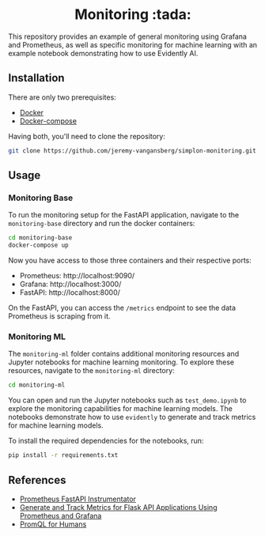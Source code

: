 <h1 align="center">Monitoring :tada:</h1>

This repository provides an example of general monitoring using Grafana and Prometheus, as well as specific monitoring for machine learning with an example notebook demonstrating how to use Evidently AI.

## Installation

There are only two prerequisites:

* [Docker](https://docs.docker.com/get-docker/)
* [Docker-compose](https://docs.docker.com/compose/install/)

Having both, you'll need to clone the repository:

``` bash
git clone https://github.com/jeremy-vangansberg/simplon-monitoring.git
```

## Usage

### Monitoring Base

To run the monitoring setup for the FastAPI application, navigate to the `monitoring-base` directory and run the docker containers:

``` bash
cd monitoring-base
docker-compose up
```

Now you have access to those three containers and their respective ports:

* Prometheus: http://localhost:9090/
* Grafana: http://localhost:3000/
* FastAPI: http://localhost:8000/

On the FastAPI, you can access the `/metrics` endpoint to see the data Prometheus is scraping from it.

### Monitoring ML

The `monitoring-ml` folder contains additional monitoring resources and Jupyter notebooks for machine learning monitoring. To explore these resources, navigate to the `monitoring-ml` directory:

``` bash
cd monitoring-ml
```

You can open and run the Jupyter notebooks such as `test_demo.ipynb` to explore the monitoring capabilities for machine learning models. The notebooks demonstrate how to use `evidently` to generate and track metrics for machine learning models.

To install the required dependencies for the notebooks, run:

``` bash
pip install -r requirements.txt
```

## References

* [Prometheus FastAPI Instrumentator](https://github.com/trallnag/prometheus-fastapi-instrumentator)
* [Generate and Track Metrics for Flask API Applications Using Prometheus and Grafana](https://medium.com/swlh/generate-and-track-metrics-for-flask-api-applications-using-prometheus-and-grafana-55ddd39866f0)
* [PromQL for Humans](https://timber.io/blog/promql-for-humans/)
